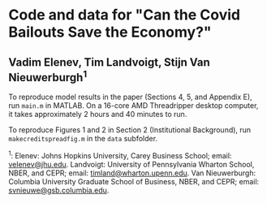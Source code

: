 # Code and data for "Can the Covid Bailouts Save the Economy?"
## Vadim Elenev, Tim Landvoigt, Stijn Van Nieuwerburgh<sup>1</sup>


To reproduce model results in the paper (Sections 4, 5, and Appendix E), run `main.m` in MATLAB. On a 16-core AMD Threadripper desktop computer, it takes approximately 2 hours and 40 minutes to run.

To reproduce Figures 1 and 2 in Section 2 (Institutional Background), run `makecreditspreadfig.m` in the `data` subfolder.

<sup>1</sup>: Elenev: Johns Hopkins University, Carey Business School; email:
    <velenev@jhu.edu>. Landvoigt: University of Pennsylvania Wharton
    School, NBER, and CEPR; email: <timland@wharton.upenn.edu>. Van
    Nieuwerburgh: Columbia University Graduate School of Business, NBER,
    and CEPR; email: <svnieuwe@gsb.columbia.edu>.

